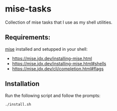 # mise-tasks

Collection of mise tasks that I use as my shell utilities.


## Requirements:

[mise](https://mise.jdx.dev/) installed and setupped in your shell:
- https://mise.jdx.dev/installing-mise.html
- https://mise.jdx.dev/installing-mise.html#shells
- https://mise.jdx.dev/cli/completion.html#flags


## Installation

Run the following script and follow the prompts:

```bash
./install.sh
```
